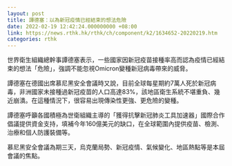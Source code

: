 ```yaml
---
layout: post
title: 譚德塞：以為新冠疫情已經結束的想法危險
date: 2022-02-19 12:42:24.000000000 +08:00
link: https://news.rthk.hk/rthk/ch/component/k2/1634652-20220219.htm
categories: rthk
---
```


世界衛生組織總幹事譚德塞表示，一些國家因新冠疫苗接種率高而認為疫情已經結束的想法「危險」，強調不能忽視Omicron變種新冠病毒帶來的威脅。

譚德塞在德國出席慕尼黑安全會議時又說，目前全球每星期約7萬人死於新冠病毒，非洲國家未接種過新冠疫苗的人口高達83%，該地區衛生系統不堪重負、幾近崩潰。在這種情況下，很容易出現傳染性更強、更危險的變種。

譚德塞呼籲各國積極為世衛組織主導的「獲得抗擊新冠肺炎工具加速器」國際合作倡議提供資金支持，填補今年160億美元的缺口，在全球範圍內提供疫苗、檢測、治療和個人防護裝備等。

慕尼黑安全會議為期三天，烏克蘭局勢、新冠疫情、氣候變化、地區熱點等是本屆會議的焦點。
